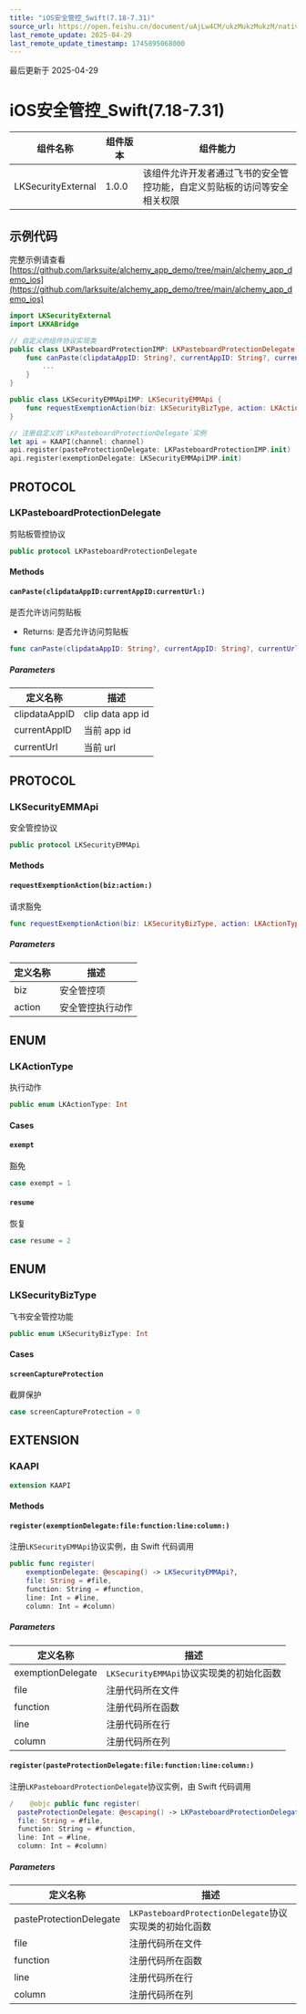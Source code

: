 ```yaml
---
title: "iOS安全管控_Swift(7.18-7.31)"
source_url: https://open.feishu.cn/document/uAjLw4CM/ukzMukzMukzM/native-integration/open-scene-introduction/protocol-components/securityexternal/ios-securityexternal_swift/ios-securityexternal_swift-718
last_remote_update: 2025-04-29
last_remote_update_timestamp: 1745895068000
---
```

最后更新于 2025-04-29

# iOS安全管控_Swift(7.18-7.31) 

|组件名称 | 组件版本 | 组件能力 |
| ---- | ------ | -------- |
| LKSecurityExternal | 1.0.0 | 该组件允许开发者通过飞书的安全管控功能，自定义剪贴板的访问等安全相关权限 |

## 示例代码

完整示例请查看 [https://github.com/larksuite/alchemy_app_demo/tree/main/alchemy_app_demo_ios](https://github.com/larksuite/alchemy_app_demo/tree/main/alchemy_app_demo_ios)

```swift
import LKSecurityExternal
import LKKABridge

// 自定义的组件协议实现类
public class LKPasteboardProtectionIMP: LKPasteboardProtectionDelegate {    
    func canPaste(clipdataAppID: String?, currentAppID: String?, currentUrl: String?) -> Bool { 
        ... 
    }
}

public class LKSecurityEMMApiIMP: LKSecurityEMMApi {    
    func requestExemptionAction(biz: LKSecurityBizType, action: LKActionType) throws { ... }
}

// 注册自定义的`LKPasteboardProtectionDelegate`实例
let api = KAAPI(channel: channel)
api.register(pasteProtectionDelegate: LKPasteboardProtectionIMP.init)
api.register(exemptionDelegate: LKSecurityEMMApiIMP.init)
```

## PROTOCOL

### LKPasteboardProtectionDelegate

剪贴板管控协议

```swift
public protocol LKPasteboardProtectionDelegate
```

#### Methods
#### `canPaste(clipdataAppID:currentAppID:currentUrl:)`

是否允许访问剪贴板
- Returns: 是否允许访问剪贴板

```swift
func canPaste(clipdataAppID: String?, currentAppID: String?, currentUrl: String?) -> Bool
```

##### Parameters

| 定义名称 | 描述 |
| ---- | -- |
| clipdataAppID | clip data app id |
| currentAppID | 当前 app id |
| currentUrl | 当前 url |
## PROTOCOL

### LKSecurityEMMApi

安全管控协议

```swift
public protocol LKSecurityEMMApi
```

#### Methods
#### `requestExemptionAction(biz:action:)`

请求豁免

```swift
func requestExemptionAction(biz: LKSecurityBizType, action: LKActionType) throws
```

##### Parameters

| 定义名称 | 描述 |
| ---- | -- |
| biz | 安全管控项 |
| action | 安全管控执行动作 |
## ENUM

### LKActionType

执行动作

```swift
public enum LKActionType: Int
```

#### Cases
#### `exempt`

豁免

```swift
case exempt = 1
```

#### `resume`

恢复

```swift
case resume = 2
```

## ENUM

### LKSecurityBizType

飞书安全管控功能

```swift
public enum LKSecurityBizType: Int
```

#### Cases
#### `screenCaptureProtection`

截屏保护

```swift
case screenCaptureProtection = 0
```

## EXTENSION

### KAAPI
```swift
extension KAAPI
```

#### Methods
#### `register(exemptionDelegate:file:function:line:column:)`

注册`LKSecurityEMMApi`协议实例，由 Swift 代码调用

```swift
public func register(
    exemptionDelegate: @escaping() -> LKSecurityEMMApi?,
    file: String = #file,
    function: String = #function,
    line: Int = #line,
    column: Int = #column)
```

##### Parameters

| 定义名称 | 描述 |
| ---- | -- |
| exemptionDelegate | `LKSecurityEMMApi`协议实现类的初始化函数 |
| file | 注册代码所在文件 |
| function | 注册代码所在函数 |
| line | 注册代码所在行 |
| column | 注册代码所在列 |

#### `register(pasteProtectionDelegate:file:function:line:column:)`

注册`LKPasteboardProtectionDelegate`协议实例，由 Swift 代码调用

```swift
/    @objc public func register(
  pasteProtectionDelegate: @escaping() -> LKPasteboardProtectionDelegate?,
  file: String = #file,
  function: String = #function,
  line: Int = #line,
  column: Int = #column)
```

##### Parameters

| 定义名称 | 描述 |
| ---- | -- |
| pasteProtectionDelegate | `LKPasteboardProtectionDelegate`协议实现类的初始化函数 |
| file | 注册代码所在文件 |
| function | 注册代码所在函数 |
| line | 注册代码所在行 |
| column | 注册代码所在列 |

